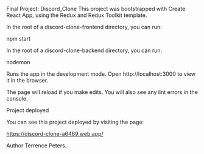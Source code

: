Final Project: Discord_Clone
This project was bootstrapped with Create React App, using the Redux and Redux Toolkit template.

In the root of a discord-clone-frontend directory, you can run:

npm start

In the root of a discord-clone-backend directory, you can run:

nodemon

Runs the app in the development mode. Open http://localhost:3000 to view it in the browser.

The page will reload if you make edits. You will also see any lint errors in the console.

Project deployed

You can see this project deployed by visiting the page:

https://discord-clone-a6469.web.app/

Author
Terrence Peters.
